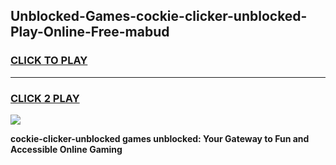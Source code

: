 
## Unblocked-Games-cockie-clicker-unblocked-Play-Online-Free-mabud
<h3>
<a href="https://premium76.site?title=cockie-clicker-unblocked&ref=26A">CLICK TO PLAY</a></h3>
<hr>

<h3>
<a href="https://premium76.site?title=cockie-clicker-unblocked&ref=26A">CLICK 2 PLAY</a>
  
</h3>

<a href="https://premium76.site?title=cockie-clicker-unblocked&ref=26A"><img src="https://clearcache.store/games.png"></a>


**cockie-clicker-unblocked games unblocked: Your Gateway to Fun and Accessible Online Gaming**

